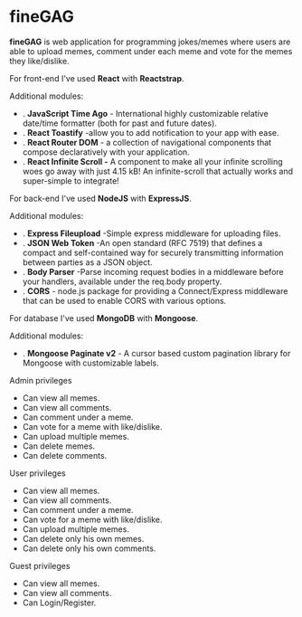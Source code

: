 

# fineGAG

**fineGAG** is web application for programming jokes/memes where users are able to upload memes, comment under each meme and vote for the memes they like/dislike.

For front-end I&#39;ve used **React** with **Reactstrap**.

Additional modules:

- . **JavaScript Time Ago** - International highly customizable relative date/time formatter (both for past and future dates).
- . **React Toastify** -allow you to add notification to your app with ease.
- . **React Router DOM** - a collection of navigational components that compose declaratively with your application.
- . **React Infinite Scroll -** A component to make all your infinite scrolling woes go away with just 4.15 kB! An infinite-scroll that actually works and super-simple to integrate!

For back-end I&#39;ve used **NodeJS** with **ExpressJS**.

Additional modules:

- . **Express Fileupload** -Simple express middleware for uploading files.
- . **JSON Web Token** -An open standard (RFC 7519) that defines a compact and self-contained way for securely transmitting information between parties as a JSON object.
- . **Body Parser** -Parse incoming request bodies in a middleware before your handlers, available under the req.body property.
- . **CORS** - node.js package for providing a Connect/Express middleware that can be used to enable CORS with various options.

For database I&#39;ve used **MongoDB** with **Mongoose**.

Additional modules:

- . **Mongoose Paginate v2** - A cursor based custom pagination library for Mongoose with customizable labels.

Admin privileges
- Can view all memes.
- Can view all comments.
- Can comment under a meme.
- Can vote for a meme with like/dislike.
- Can upload multiple memes.
- Can delete memes.
- Can delete comments.

User privileges
- Can view all memes.
- Can view all comments.
- Can comment under a meme.
- Can vote for a meme with like/dislike.
- Can upload multiple memes.
- Can delete only his own memes.
- Can delete only his own comments.

Guest privileges
- Can view all memes.
- Can view all comments.
- Can Login/Register.


